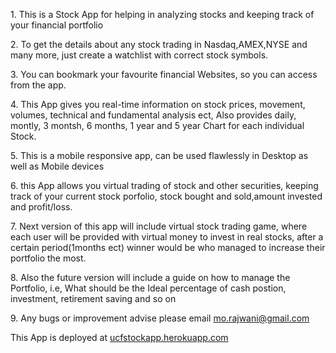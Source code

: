 <p class = "para">1. This is a Stock App for helping in analyzing stocks and keeping track of your financial portfolio</p>
<p class = "para">2. To get the details about any stock trading in Nasdaq,AMEX,NYSE and many more, just create a watchlist with correct stock symbols.</p>
<p class = "para">3. You can bookmark your favourite financial Websites, so you can access from the app. </p>
<p class = "para">4. This App gives you real-time information on stock prices, movement, volumes, technical and fundamental analysis ect, Also provides daily, montly, 3 montsh, 6 months, 1 year and 5 year Chart for each individual Stock. </p>
<p class = "para">5. This is a mobile responsive app, can be used flawlessly in Desktop as well as Mobile devices</p>
<p class = "para">6. this App allows you virtual trading of stock and other securities, keeping track of your current stock porfolio, stock bought and sold,amount invested and profit/loss.</p>
<p class = "para">7. Next version of this app will include virtual stock trading game, where each user will be provided with virtual money to invest in real stocks, after a certain period(1months ect) winner would be who managed to increase their portfolio the most.</p>
<p class = "para">8. Also the future version will include a guide on how to manage the Portfolio, i.e, What should be the Ideal percentage of cash postion, investment, retirement saving and so on</p>
<p class = "para">9. Any bugs or improvement advise please email <a href="mailto:mo.rajwani@gmail.com" target="_top">mo.rajwani@gmail.com</a></p>

This App is deployed at <a href="http://ucfstockapp.herokuapp.com" target="_blank">ucfstockapp.herokuapp.com</a>
